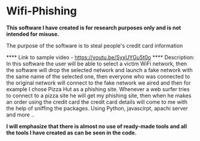 # Wifi-Phishing
**This software I have created is for research purposes only and is not intended for misuse.**


The purpose of the software is to steal people's credit card information

**** Link to sample video - https://youtu.be/SyxUYGu5t0o ****
Description:
In this software the user will be able to select a victim WiFi network, then the software will drop the selected network and launch a fake network with the same name of the selected one, then everyone who was connected to the original network will connect to the fake network we aired and then for example I chose Pizza Hut as a phishing site. Whenever a web surfer tries to connect to a pizza site he will get my phishing site,
then when he makes an order using the credit card the credit card details will come to me with the help of sniffing the packages.
Using Python, javascirpt, apachi server and more ..

**I will emphasize that there is almost no use of ready-made tools and all the tools I have created as can be seen in the code.**


